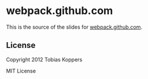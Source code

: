# webpack.github.com

This is the source of the slides for [webpack.github.com](http://webpack.github.com).

## License

Copyright 2012 Tobias Koppers

MIT License